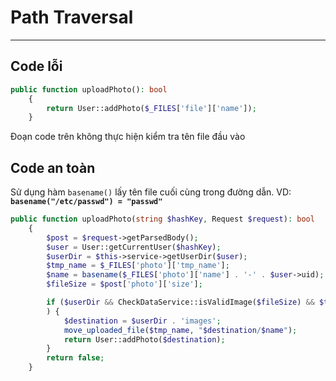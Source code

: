 # Path Traversal

<hr>

## Code lỗi

```php
public function uploadPhoto(): bool
    {
        return User::addPhoto($_FILES['file']['name']);
    }
```

Đoạn code trên không thực hiện kiểm tra tên file đầu vào

## Code an toàn

Sử dụng hàm `basename()` lấy tên file cuối cùng trong đường dẫn. VD: **`basename("/etc/passwd") = "passwd"`**

```php
public function uploadPhoto(string $hashKey, Request $request): bool
    {
        $post = $request->getParsedBody();
        $user = User::getCurrentUser($hashKey);
        $userDir = $this->service->getUserDir($user);
        $tmp_name = $_FILES['photo']['tmp_name'];
        $name = basename($_FILES['photo']['name'] . '-' . $user->uid);
        $fileSize = $post['photo']['size'];

        if ($userDir && CheckDataService::isValidImage($fileSize) && $this->service->isValidPath($hashKey)
        ) {
            $destination = $userDir . 'images';
            move_uploaded_file($tmp_name, "$destination/$name");
            return User::addPhoto($destination);
        }
        return false;
    }
```

